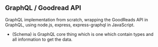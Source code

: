 ## GraphQL / Goodread API

GraphQL implementation from scratch, wrapping the GoodReads API in GraphQL, using node.js, express, express-graphql in JavaScript. 

- (Schema) is GraphQL core thing which is one which contain types and all information to get the data.